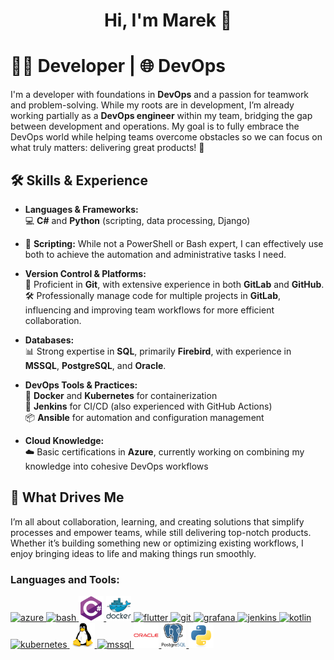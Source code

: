 <h1 align="center">Hi, I'm Marek 👋</h1>

# 👨‍💻 Developer | 🌐 DevOps  
I'm a developer with foundations in **DevOps** and a passion for teamwork and problem-solving. While my roots are in development, I’m already working partially as a **DevOps engineer** within my team, bridging the gap between development and operations. My goal is to fully embrace the DevOps world while helping teams overcome obstacles so we can focus on what truly matters: delivering great products! 🚀  

## 🛠️ Skills & Experience  
- **Languages & Frameworks:**  
  💻 **C#** and **Python** (scripting, data processing, Django)  
- 💾 **Scripting:** While not a PowerShell or Bash expert, I can effectively use both to achieve the automation and administrative tasks I need.

-  **Version Control & Platforms:**  
  🔧 Proficient in **Git**, with extensive experience in both **GitLab** and **GitHub**.  
  🛠️ Professionally manage code for multiple projects in **GitLab**, influencing and improving team workflows for more efficient collaboration.  

- **Databases:**  
  📊 Strong expertise in **SQL**, primarily **Firebird**, with experience in **MSSQL**, **PostgreSQL**, and **Oracle**.  
- **DevOps Tools & Practices:**  
  🐳 **Docker** and **Kubernetes** for containerization  
  🔄 **Jenkins** for CI/CD (also experienced with GitHub Actions)  
  📦 **Ansible** for automation and configuration management  
- **Cloud Knowledge:**  
  ☁️ Basic certifications in **Azure**, currently working on combining my knowledge into cohesive DevOps workflows  

## 🌟 What Drives Me  
I’m all about collaboration, learning, and creating solutions that simplify processes and empower teams, while still delivering top-notch products. Whether it’s building something new or optimizing existing workflows, I enjoy bringing ideas to life and making things run smoothly.  



<h3 align="left">Languages and Tools:</h3>
<p align="left"> <a href="https://azure.microsoft.com/en-in/" target="_blank" rel="noreferrer"> <img src="https://www.vectorlogo.zone/logos/microsoft_azure/microsoft_azure-icon.svg" alt="azure" width="40" height="40"/> </a> <a href="https://www.gnu.org/software/bash/" target="_blank" rel="noreferrer"> <img src="https://www.vectorlogo.zone/logos/gnu_bash/gnu_bash-icon.svg" alt="bash" width="40" height="40"/> </a> <a href="https://www.w3schools.com/cs/" target="_blank" rel="noreferrer"> <img src="https://raw.githubusercontent.com/devicons/devicon/master/icons/csharp/csharp-original.svg" alt="csharp" width="40" height="40"/> </a> <a href="https://www.docker.com/" target="_blank" rel="noreferrer"> <img src="https://raw.githubusercontent.com/devicons/devicon/master/icons/docker/docker-original-wordmark.svg" alt="docker" width="40" height="40"/> </a> <a href="https://flutter.dev" target="_blank" rel="noreferrer"> <img src="https://www.vectorlogo.zone/logos/flutterio/flutterio-icon.svg" alt="flutter" width="40" height="40"/> </a> <a href="https://git-scm.com/" target="_blank" rel="noreferrer"> <img src="https://www.vectorlogo.zone/logos/git-scm/git-scm-icon.svg" alt="git" width="40" height="40"/> </a> <a href="https://grafana.com" target="_blank" rel="noreferrer"> <img src="https://www.vectorlogo.zone/logos/grafana/grafana-icon.svg" alt="grafana" width="40" height="40"/> </a> <a href="https://www.jenkins.io" target="_blank" rel="noreferrer"> <img src="https://www.vectorlogo.zone/logos/jenkins/jenkins-icon.svg" alt="jenkins" width="40" height="40"/> </a> <a href="https://kotlinlang.org" target="_blank" rel="noreferrer"> <img src="https://www.vectorlogo.zone/logos/kotlinlang/kotlinlang-icon.svg" alt="kotlin" width="40" height="40"/> </a> <a href="https://kubernetes.io" target="_blank" rel="noreferrer"> <img src="https://www.vectorlogo.zone/logos/kubernetes/kubernetes-icon.svg" alt="kubernetes" width="40" height="40"/> </a> <a href="https://www.linux.org/" target="_blank" rel="noreferrer"> <img src="https://raw.githubusercontent.com/devicons/devicon/master/icons/linux/linux-original.svg" alt="linux" width="40" height="40"/> </a> <a href="https://www.microsoft.com/en-us/sql-server" target="_blank" rel="noreferrer"> <img src="https://www.svgrepo.com/show/303229/microsoft-sql-server-logo.svg" alt="mssql" width="40" height="40"/> </a> <a href="https://www.oracle.com/" target="_blank" rel="noreferrer"> <img src="https://raw.githubusercontent.com/devicons/devicon/master/icons/oracle/oracle-original.svg" alt="oracle" width="40" height="40"/> </a> <a href="https://www.postgresql.org" target="_blank" rel="noreferrer"> <img src="https://raw.githubusercontent.com/devicons/devicon/master/icons/postgresql/postgresql-original-wordmark.svg" alt="postgresql" width="40" height="40"/> </a> <a href="https://www.python.org" target="_blank" rel="noreferrer"> <img src="https://raw.githubusercontent.com/devicons/devicon/master/icons/python/python-original.svg" alt="python" width="40" height="40"/> </a> </p>

